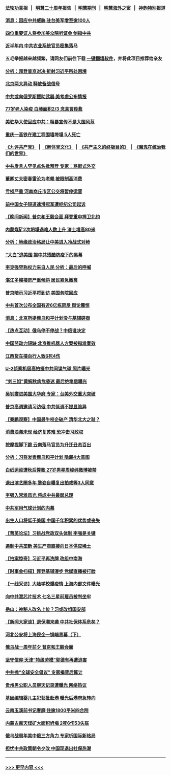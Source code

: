 #### [法轮功真相](https://github.com/gfw-breaker/truth/blob/master/README.md?t=0) &nbsp;&nbsp;|&nbsp;&nbsp; [明慧二十周年报告](https://github.com/gfw-breaker/mh-reports/blob/master/README.md?t=0) &nbsp;&nbsp;|&nbsp;&nbsp;[明慧期刊](https://github.com/gfw-breaker/mh-qikan) &nbsp;&nbsp;|&nbsp;&nbsp; [明慧海外之窗](https://github.com/gfw-breaker/mh-news/blob/master/README.md?t=0) &nbsp;&nbsp;|&nbsp;&nbsp; [神韵特别报道](https://github.com/gfw-breaker/mh-news/blob/master/shenyun.md?t=0)
#### [消息：因应中共威胁 驻台美军增至逾100人](../pages/nsc413/n13936714.md?t=02240643) 
#### [四位重要证人将参加美众院听证会 剑指中共](../pages/nsc413/n13936681.md?t=02240643) 
#### [近半年内 中共农业系统官员密集落马](../pages/nsc413/n13936619.md?t=02240643) 
#### 五毛举报越来越频繁，请网友们前往下载 [一键翻墙软件](https://github.com/gfw-breaker/ssr-accounts)，并将此项目推荐给亲友
#### [分析：拜登普京对决 折射习近平所处困境](../pages/nsc413/n13936667.md?t=02240643) 
#### [北京两大异动 释放备战信号](../pages/nsc413/n13936738.md?t=02240643) 
#### [中共或向俄罗斯援助武器 美考虑公布情报](../pages/nsc413/n13936461.md?t=02240643) 
#### [77岁老人染疫 白肺面积2/3 念真言痊愈](../pages/nsc413/n13936387.md?t=02240643) 
#### [美驻华大使回应中共：粗暴宣传不是大国风范](../pages/nsc413/n13936664.md?t=02240643) 
#### [重庆一高铁在建工程围墙垮塌 5人死亡](../pages/nsc413/n13936600.md?t=02240643) 
#### [《九评共产党》](https://github.com/begood0513/9ping.md/blob/master/README.md) &nbsp;|&nbsp; [《解体党文化》](../../../../jtdwh.md/blob/master/README.md)  &nbsp;|&nbsp; [《共产主义的终极目的》](../../../../gczydzjmd.md/blob/master/README.md) &nbsp;|&nbsp; [《魔鬼在统治我们的世界》](../../../../mgztzwmdsj.md/blob/master/README.md) 
#### [中共发言人罕见点名批拜登 专家：骂街式外交](../pages/nsc413/n13936364.md?t=02240643) 
#### [董卿丈夫密春雷沦为老赖 被限制高消费](../pages/nsc413/n13936393.md?t=02240643) 
#### [亏损严重 河南商丘市区公交将暂停运营](../pages/nsc413/n13936347.md?t=02240643) 
#### [前中国女子短道速滑冠军遭经纪公司起诉](../pages/nsc413/n13936331.md?t=02240643) 
#### [【晚间新闻】普京和王毅会面 拜登重申捍卫北约](../pages/nsc413/n13936355.md?t=02240643) 
#### [内蒙煤矿2次坍塌遇难人数上升 渣土堆高80米](../pages/nsc413/n13936131.md?t=02240643) 
#### [分析：地缘政治格局让中美进入冷战式对峙](../pages/nsc413/n13936132.md?t=02240643) 
#### [“大白”逃美国 揭中共残酷防疫下的黑幕](../pages/nsc413/n13936151.md?t=02240643) 
#### [李克强罕称权力来自人民 分析：最后的呼喊](../pages/nsc413/n13936222.md?t=02240643) 
#### [湛江多幢楼房严重倾斜 居民紧急撤离](../pages/nsc413/n13936196.md?t=02240643) 
#### [普京暗示习近平将到访 美国务院回应](../pages/nsc413/n13936087.md?t=02240643) 
#### [中共首次公布全国有近6亿栋房屋 舆论震惊](../pages/nsc413/n13935889.md?t=02240643) 
#### [消息：北京所提俄乌和平计划没与基辅磋商](../pages/nsc413/n13936034.md?t=02240643) 
#### [【热点互动】俄乌停不停战？中俄谁决定](../pages/nsc413/n13935934.md?t=02240643) 
#### [中国劳动力短缺 北京推机器人方案被指难奏效](../pages/nsc413/n13935400.md?t=02240643) 
#### [江西货车撞向行人致6死4伤](../pages/nsc413/n13936109.md?t=02240643) 
#### [U-2侦察机居高拍摄中共间谍气球 照片曝光](../pages/nsc413/n13935986.md?t=02240643) 
#### [“刘三姐”黄婉秋病危昏迷 最后绝笔信曝光](../pages/nsc413/n13935998.md?t=02240643) 
#### [吴钊燮进美国大华府 专家：台美外交重大突破](../pages/nsc413/n13935490.md?t=02240643) 
#### [普京高调邀请习访俄 中共低调不提显诡异](../pages/nsc413/n13935796.md?t=02240643) 
#### [【秦鹏观察】中国最牛校企破产 清华北大之耻？](../pages/nsc413/n13935966.md?t=02240643) 
#### [消费浪潮未现 经济复苏难 恐冲击习政权](../pages/nsc413/n13935209.md?t=02240643) 
#### [按摩捏脚下跪 云南落马官员为升迁丑态百出](../pages/nsc413/n13935958.md?t=02240643) 
#### [分析：习将发表俄乌和平计划 隐藏4大意图](../pages/nsc413/n13935879.md?t=02240643) 
#### [白纸运动遭秋后算账 27岁男星周峻纬微博被禁](../pages/nsc413/n13935855.md?t=02240643) 
#### [退出演艺圈多年 黎姿自曝复出拍戏等3人同意](../pages/nsc413/n13935910.md?t=02240643) 
#### [李强入常难风光 将成中共最弱总理](../pages/nsc413/n13935896.md?t=02240643) 
#### [中共军用气球计划的内幕](../pages/nsc413/n13935682.md?t=02240643) 
#### [出生人口将低于美国 中国千年积累的优势或丧失](../pages/nsc413/n13935340.md?t=02240643) 
#### [【菁英论坛】习挑战党政双头体制 李强是关键](../pages/nsc413/n13935884.md?t=02240643) 
#### [遏制中共垄断 美生产商直接向日本供应稀土](../pages/nsc413/n13935770.md?t=02240643) 
#### [【拍案惊奇】习近平再洗牌 改组中南海](../pages/nsc413/n13935760.md?t=02240643) 
#### [【时事金扫描】拜登基辅漫步 党媒直播被打脸](../pages/nsc413/n13935661.md?t=02240643) 
#### [【一线采访】大陆学校爆疫情 上海内部文件曝光](../pages/nsc413/n13935652.md?t=02240643) 
#### [向中共泄芯片技术 七名三星前雇员被判坐牢](../pages/nsc413/n13935767.md?t=02240643) 
#### [岳山：神秘人改名上位？习或改组国安部](../pages/nsc413/n13935582.md?t=02240643) 
#### [【新闻大家谈】退保潮来袭 中共社保体系危矣？](../pages/nsc413/n13935718.md?t=02240643) 
#### [河北公安将上海民企一锅端黑幕（下）](../pages/nsc413/n13934733.md?t=02240643) 
#### [俄乌战一周年前夕 普京和王毅会面](../pages/nsc413/n13935656.md?t=02240643) 
#### [坚守信仰 天津“特级劳模”郭德有再遭迫害](../pages/nsc413/n13934725.md?t=02240643) 
#### [中共抛“全球安全倡议” 专家揭背后算计](../pages/nsc413/n13935466.md?t=02240643) 
#### [贵州男公职人员聊天记录遭曝光 网络热议](../pages/nsc413/n13935500.md?t=02240643) 
#### [基因编辑婴儿主犯获批赴港 曝光后港府急转向](../pages/nsc413/n13935557.md?t=02240643) 
#### [云南玉溪前书记奢靡 住逾1800平米四合院](../pages/nsc413/n13935385.md?t=02240643) 
#### [内蒙古露天煤矿大面积坍塌 2死6伤53失联](../pages/nsc413/n13935492.md?t=02240643) 
#### [俄乌战周年美中俄三方角力 专家析国际新格局](../pages/nsc413/n13934906.md?t=02240643) 
#### [担忧中共政策朝令夕改 中国现退出社保热潮](../pages/nsc413/n13935078.md?t=02240643) 

----
#### [ >>> 更早内容 <<< ](../indexes/nsc413-earlier.md)
